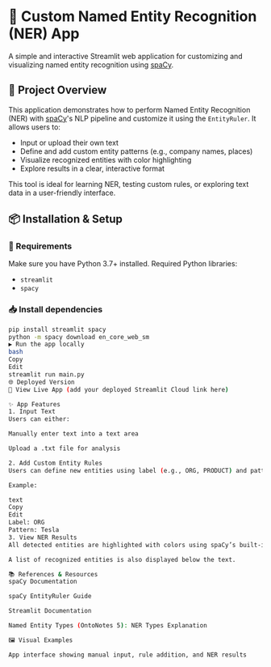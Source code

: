 # 🧠 Custom Named Entity Recognition (NER) App

A simple and interactive Streamlit web application for customizing and visualizing named entity recognition using [spaCy](https://spacy.io/).

## 🚀 Project Overview

This application demonstrates how to perform Named Entity Recognition (NER) with [spaCy](https://spacy.io/)'s NLP pipeline and customize it using the `EntityRuler`. It allows users to:
- Input or upload their own text
- Define and add custom entity patterns (e.g., company names, places)
- Visualize recognized entities with color highlighting
- Explore results in a clear, interactive format

This tool is ideal for learning NER, testing custom rules, or exploring text data in a user-friendly interface.

## 📦 Installation & Setup

### 🔧 Requirements

Make sure you have Python 3.7+ installed. Required Python libraries:

- `streamlit`
- `spacy`

### 📥 Install dependencies

```bash
pip install streamlit spacy
python -m spacy download en_core_web_sm
▶️ Run the app locally
bash
Copy
Edit
streamlit run main.py
🌐 Deployed Version
📎 View Live App (add your deployed Streamlit Cloud link here)

✨ App Features
1. Input Text
Users can either:

Manually enter text into a text area

Upload a .txt file for analysis

2. Add Custom Entity Rules
Users can define new entities using label (e.g., ORG, PRODUCT) and pattern (e.g., "Tesla", "San Francisco") via a form. These rules are added with spaCy’s EntityRuler.

Example:

text
Copy
Edit
Label: ORG
Pattern: Tesla
3. View NER Results
All detected entities are highlighted with colors using spaCy’s built-in visualizer displacy.

A list of recognized entities is also displayed below the text.

📚 References & Resources
spaCy Documentation

spaCy EntityRuler Guide

Streamlit Documentation

Named Entity Types (OntoNotes 5): NER Types Explanation

🖼️ Visual Examples

App interface showing manual input, rule addition, and NER results